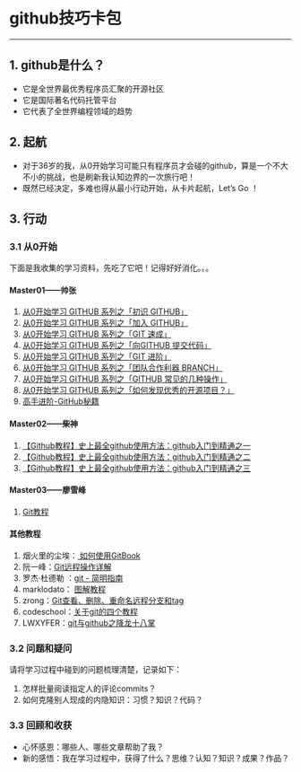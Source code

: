 # github技巧卡包 #

----------

## **1. github是什么？** ##

- 它是全世界最优秀程序员汇聚的开源社区
- 它是国际著名代码托管平台
- 它代表了全世界编程领域的趋势

## **2. 起航** ##

- 对于36岁的我，从0开始学习可能只有程序员才会碰的github，算是一个不大不小的挑战，也是刷新我认知边界的一次旅行吧！
- 既然已经决定，多难也得从最小行动开始，从卡片起航，Let’s Go ！

## 3. 行动 ##

### **3.1 从0开始** ###

下面是我收集的学习资料，先吃了它吧！记得好好消化。。。

#### Master01——帅张 ####
1. [从0开始学习 GITHUB 系列之「初识 GITHUB」](http://stormzhang.com/github/2016/05/25/learn-github-from-zero1/)
2. [从0开始学习 GITHUB 系列之「加入 GITHUB」](http://stormzhang.com/github/2016/05/26/learn-github-from-zero2/)
3. [从0开始学习 GITHUB 系列之「GIT 速成」](http://stormzhang.com/github/2016/05/30/learn-github-from-zero3/")
4. [从0开始学习 GITHUB 系列之「向GITHUB 提交代码」](http://stormzhang.com/github/2016/06/04/learn-github-from-zero4/)
5. [从0开始学习 GITHUB 系列之「GIT 进阶」](http://stormzhang.com/github/2016/06/16/learn-github-from-zero5/)
6. [从0开始学习 GITHUB 系列之「团队合作利器 BRANCH」](http://stormzhang.com/github/2016/07/09/learn-from-github-from-zero6/)
7. [从0开始学习 GITHUB 系列之「GITHUB 常见的几种操作」](http://stormzhang.com/github/2016/09/21/learn-github-from-zero8/) 
8. [从0开始学习 GITHUB 系列之「如何发现优秀的开源项目？」](http://stormzhang.com/github/2016/07/28/learn-github-from-zero7/)
9. [高手进阶-GitHub秘籍](https://snowdream86.gitbooks.io/github-cheat-sheet/content/zh/index.html)

#### Master02——柴神 ####
1. [【Github教程】史上最全github使用方法：github入门到精通之一](http://blog.csdn.net/chaishen10000/article/details/52444384)
2. [【Github教程】史上最全github使用方法：github入门到精通之二](http://blog.csdn.net/chaishen10000/article/details/52444421)
3. [【Github教程】史上最全github使用方法：github入门到精通之三](http://blog.csdn.net/chaishen10000/article/details/52451273)

#### Master03——廖雪峰 ####

1. [Git教程](http://www.liaoxuefeng.com/wiki/0013739516305929606dd18361248578c67b8067c8c017b000)

#### 其他教程 ####

1. 烟火里的尘埃：[ 如何使用GitBook](http://www.jianshu.com/p/11d5ca7c239b)
2. 阮一峰：[Git远程操作详解](http://www.ruanyifeng.com/blog/2014/06/git_remote.html)
3. 罗杰·杜德勒 ：[git - 简明指南](http://rogerdudler.github.io/git-guide/index.zh.html)
4. marklodato： [图解教程](http://marklodato.github.io/visual-git-guide/index-zh-cn.html)
5. zrong：[Git查看、删除、重命名远程分支和tag](http://zengrong.net/post/1746.htm)
6. codeschool：[关于git的四个教程](https://www.codeschool.com/search?utf8=%E2%9C%93&loc=hero&query=git)
7. LWXYFER：[git与github之降龙十八掌](https://segmentfault.com/a/1190000005596543)

### 3.2 问题和疑问 ###
请将学习过程中碰到的问题梳理清楚，记录如下：

1. 怎样批量阅读指定人的评论commits？
2. 如何克隆别人现成的内隐知识：习惯？知识？代码？


### 3.3 回顾和收获 ###
- 心怀感恩：哪些人、哪些文章帮助了我？
- 新的感悟：我在学习过程中，获得了什么？思维？认知？知识？成果？作品？










